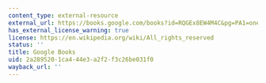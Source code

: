 ```yaml
---
content_type: external-resource
external_url: https://books.google.com/books?id=RQGEx8EW4M4C&pg=PA1=onepage#v=onepage&q&f=false
has_external_license_warning: true
license: https://en.wikipedia.org/wiki/All_rights_reserved
status: ''
title: Google Books
uid: 2a289520-1ca4-44e3-a2f2-f3c26be031f0
wayback_url: ''
---
```


